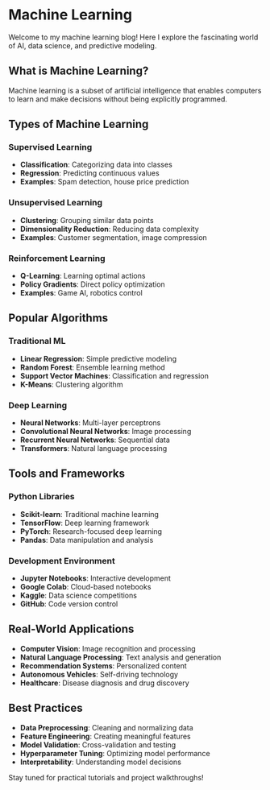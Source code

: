 # Machine Learning

Welcome to my machine learning blog! Here I explore the fascinating world of AI, data science, and predictive modeling.

## What is Machine Learning?

Machine learning is a subset of artificial intelligence that enables computers to learn and make decisions without being explicitly programmed.

## Types of Machine Learning

### Supervised Learning
- **Classification**: Categorizing data into classes
- **Regression**: Predicting continuous values
- **Examples**: Spam detection, house price prediction

### Unsupervised Learning
- **Clustering**: Grouping similar data points
- **Dimensionality Reduction**: Reducing data complexity
- **Examples**: Customer segmentation, image compression

### Reinforcement Learning
- **Q-Learning**: Learning optimal actions
- **Policy Gradients**: Direct policy optimization
- **Examples**: Game AI, robotics control

## Popular Algorithms

### Traditional ML
- **Linear Regression**: Simple predictive modeling
- **Random Forest**: Ensemble learning method
- **Support Vector Machines**: Classification and regression
- **K-Means**: Clustering algorithm

### Deep Learning
- **Neural Networks**: Multi-layer perceptrons
- **Convolutional Neural Networks**: Image processing
- **Recurrent Neural Networks**: Sequential data
- **Transformers**: Natural language processing

## Tools and Frameworks

### Python Libraries
- **Scikit-learn**: Traditional machine learning
- **TensorFlow**: Deep learning framework
- **PyTorch**: Research-focused deep learning
- **Pandas**: Data manipulation and analysis

### Development Environment
- **Jupyter Notebooks**: Interactive development
- **Google Colab**: Cloud-based notebooks
- **Kaggle**: Data science competitions
- **GitHub**: Code version control

## Real-World Applications

- **Computer Vision**: Image recognition and processing
- **Natural Language Processing**: Text analysis and generation
- **Recommendation Systems**: Personalized content
- **Autonomous Vehicles**: Self-driving technology
- **Healthcare**: Disease diagnosis and drug discovery

## Best Practices

- **Data Preprocessing**: Cleaning and normalizing data
- **Feature Engineering**: Creating meaningful features
- **Model Validation**: Cross-validation and testing
- **Hyperparameter Tuning**: Optimizing model performance
- **Interpretability**: Understanding model decisions

Stay tuned for practical tutorials and project walkthroughs!

